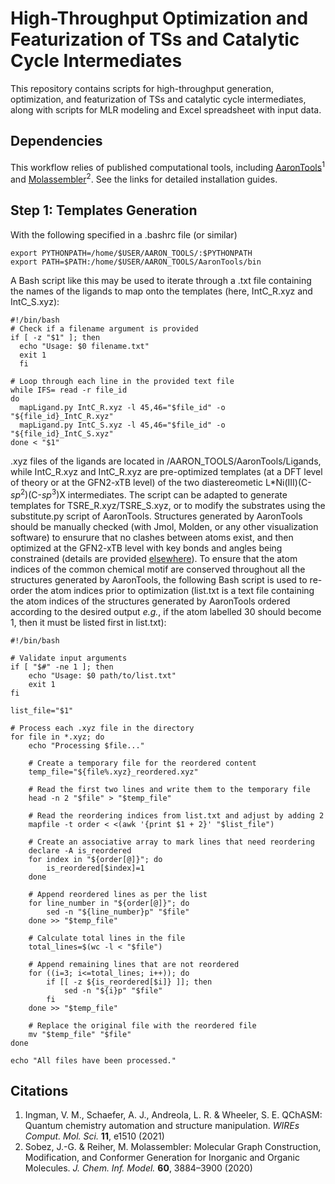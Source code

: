 # High-Throughput Optimization and Featurization of TSs and Catalytic Cycle Intermediates
This repository contains scripts for high-throughput generation, optimization, and featurization of TSs and catalytic cycle intermediates, along with scripts for MLR modeling and Excel spreadsheet with input data.

## Dependencies
This workflow relies of published computational tools, including [AaronTools](https://aarontools.readthedocs.io/en/latest/index.html)<sup>1</sup> and [Molassembler](https://github.com/qcscine/molassembler)<sup>2</sup>. See the links for detailed installation guides.

## Step 1: Templates Generation
With the following specified in a .bashrc file (or similar)

```
export PYTHONPATH=/home/$USER/AARON_TOOLS/:$PYTHONPATH
export PATH=$PATH:/home/$USER/AARON_TOOLS/AaronTools/bin
```
A Bash script like this may be used to iterate through a .txt file containing the names of the ligands to map onto the templates (here, IntC_R.xyz and IntC_S.xyz):

```
#!/bin/bash
# Check if a filename argument is provided
if [ -z "$1" ]; then
  echo "Usage: $0 filename.txt"
  exit 1
  fi

# Loop through each line in the provided text file
while IFS= read -r file_id
do
  mapLigand.py IntC_R.xyz -l 45,46="$file_id" -o "${file_id}_IntC_R.xyz"
  mapLigand.py IntC_S.xyz -l 45,46="$file_id" -o "${file_id}_IntC_S.xyz"
done < "$1"
```

.xyz files of the ligands are located in /AARON_TOOLS/AaronTools/Ligands, while IntC_R.xyz and IntC_R.xyz are pre-optimized templates (at a DFT level of theory or at the GFN2-xTB level) of the two diastereometic L*Ni(III)(C-_sp_<sup>2</sup>)(C-_sp_<sup>3</sup>)X intermediates. The script can be adapted to generate templates for TSRE_R.xyz/TSRE_S.xyz, or to modify the substrates using the substitute.py script of AaronTools. Structures generated by AaronTools should be manually checked (with Jmol, Molden, or any other visualization software) to ensurure that no clashes between atoms exist, and then optimized at the GFN2-xTB level with key bonds and angles being constrained (details are provided [elsewhere](https://xtb-docs.readthedocs.io/en/latest/xcontrol.html#fixing-constraining-and-confining)). To ensure that the atom indices of the common chemical motif are conserved throughout all the structures generated by AaronTools, the following Bash script is used to re-order the atom indices prior to optimization (list.txt is a text file containing the atom indices of the structures generated by AaronTools ordered according to the desired output _e.g._, if the atom labelled 30 should become 1, then it must be listed first in list.txt):

```
#!/bin/bash

# Validate input arguments
if [ "$#" -ne 1 ]; then
    echo "Usage: $0 path/to/list.txt"
    exit 1
fi

list_file="$1"

# Process each .xyz file in the directory
for file in *.xyz; do
    echo "Processing $file..."

    # Create a temporary file for the reordered content
    temp_file="${file%.xyz}_reordered.xyz"

    # Read the first two lines and write them to the temporary file
    head -n 2 "$file" > "$temp_file"

    # Read the reordering indices from list.txt and adjust by adding 2
    mapfile -t order < <(awk '{print $1 + 2}' "$list_file")

    # Create an associative array to mark lines that need reordering
    declare -A is_reordered
    for index in "${order[@]}"; do
        is_reordered[$index]=1
    done

    # Append reordered lines as per the list
    for line_number in "${order[@]}"; do
        sed -n "${line_number}p" "$file"
    done >> "$temp_file"

    # Calculate total lines in the file
    total_lines=$(wc -l < "$file")

    # Append remaining lines that are not reordered
    for ((i=3; i<=total_lines; i++)); do
        if [[ -z ${is_reordered[$i]} ]]; then
            sed -n "${i}p" "$file"
        fi
    done >> "$temp_file"

    # Replace the original file with the reordered file
    mv "$temp_file" "$file"
done

echo "All files have been processed."
```

## Citations
1. Ingman, V. M., Schaefer, A. J., Andreola, L. R. & Wheeler, S. E. QChASM: Quantum chemistry automation and structure manipulation. _WIREs Comput. Mol. Sci._ **11**, e1510 (2021)
2. Sobez, J.-G. & Reiher, M. Molassembler: Molecular Graph Construction, Modification, and Conformer Generation for Inorganic and Organic Molecules. _J. Chem. Inf. Model._ **60**, 3884–3900 (2020)

